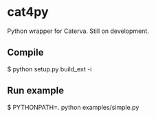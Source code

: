# cat4py

Python wrapper for Caterva.  Still on development.

## Compile

$ python setup.py build_ext -i

## Run example

$ PYTHONPATH=. python examples/simple.py
